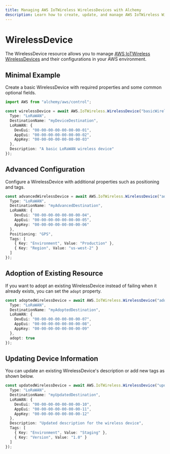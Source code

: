 ```yaml
---
title: Managing AWS IoTWireless WirelessDevices with Alchemy
description: Learn how to create, update, and manage AWS IoTWireless WirelessDevices using Alchemy Cloud Control.
---
```


# WirelessDevice

The WirelessDevice resource allows you to manage [AWS IoTWireless WirelessDevices](https://docs.aws.amazon.com/iotwireless/latest/userguide/) and their configurations in your AWS environment.

## Minimal Example

Create a basic WirelessDevice with required properties and some common optional fields.

```ts
import AWS from "alchemy/aws/control";

const wirelessDevice = await AWS.IoTWireless.WirelessDevice("basicWirelessDevice", {
  Type: "LoRaWAN",
  DestinationName: "myDeviceDestination",
  LoRaWAN: {
    DevEui: "00-00-00-00-00-00-00-01",
    AppEui: "00-00-00-00-00-00-00-02",
    AppKey: "00-00-00-00-00-00-00-03"
  },
  Description: "A basic LoRaWAN wireless device"
});
```

## Advanced Configuration

Configure a WirelessDevice with additional properties such as positioning and tags.

```ts
const advancedWirelessDevice = await AWS.IoTWireless.WirelessDevice("advancedWirelessDevice", {
  Type: "LoRaWAN",
  DestinationName: "myAdvancedDestination",
  LoRaWAN: {
    DevEui: "00-00-00-00-00-00-00-04",
    AppEui: "00-00-00-00-00-00-00-05",
    AppKey: "00-00-00-00-00-00-00-06"
  },
  Positioning: "GPS",
  Tags: [
    { Key: "Environment", Value: "Production" },
    { Key: "Region", Value: "us-west-2" }
  ]
});
```

## Adoption of Existing Resource

If you want to adopt an existing WirelessDevice instead of failing when it already exists, you can set the `adopt` property.

```ts
const adoptedWirelessDevice = await AWS.IoTWireless.WirelessDevice("adoptedWirelessDevice", {
  Type: "LoRaWAN",
  DestinationName: "myAdoptedDestination",
  LoRaWAN: {
    DevEui: "00-00-00-00-00-00-00-07",
    AppEui: "00-00-00-00-00-00-00-08",
    AppKey: "00-00-00-00-00-00-00-09"
  },
  adopt: true
});
```

## Updating Device Information

You can update an existing WirelessDevice's description or add new tags as shown below.

```ts
const updatedWirelessDevice = await AWS.IoTWireless.WirelessDevice("updatedWirelessDevice", {
  Type: "LoRaWAN",
  DestinationName: "myUpdatedDestination",
  LoRaWAN: {
    DevEui: "00-00-00-00-00-00-00-10",
    AppEui: "00-00-00-00-00-00-00-11",
    AppKey: "00-00-00-00-00-00-00-12"
  },
  Description: "Updated description for the wireless device",
  Tags: [
    { Key: "Environment", Value: "Staging" },
    { Key: "Version", Value: "1.0" }
  ]
});
```